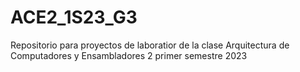 # ACE2_1S23_G3
Repositorio para proyectos de laboratior de la clase Arquitectura de Computadores y Ensambladores 2 primer semestre 2023
